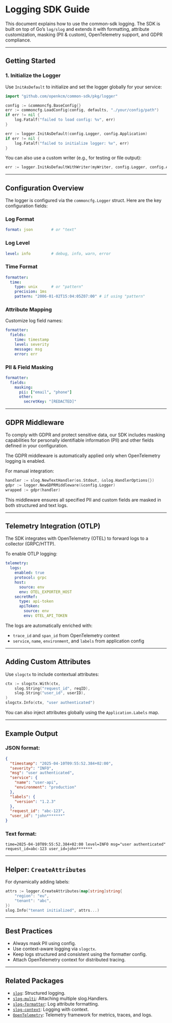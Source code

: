 # Logging SDK Guide

This document explains how to use the common-sdk logging. The SDK is built on top of Go’s `log/slog` and extends it with formatting, attribute customization, masking (PII & custom), OpenTelemetry support, and GDPR compliance.

---

## Getting Started

### 1. Initialize the Logger

Use `InitAsDefault` to initialize and set the logger globally for your service:

```go
import "github.com/openkcm/common-sdk/pkg/logger"

config := &commoncfg.BaseConfig{}
err := commoncfg.LoadConfig(config, defaults, "./your/config/path")
if err != nil {
    log.Fatalf("failed to load config: %v", err)
}

err := logger.InitAsDefault(config.Logger, config.Application)
if err != nil {
	log.Fatalf("failed to initialize logger: %v", err)
}
```

You can also use a custom writer (e.g., for testing or file output):

```go
err := logger.InitAsDefaultWithWriter(myWriter, config.Logger, config.Application)
```

---

##  Configuration Overview

The logger is configured via the `commoncfg.Logger` struct. Here are the key configuration fields:

### Log Format
```yaml
format: json        # or "text"
```

### Log Level
```yaml
level: info         # debug, info, warn, error
```

### Time Format
```yaml
formatter:
  time:
    type: unix      # or "pattern"
    precision: 1ms
    pattern: "2006-01-02T15:04:05Z07:00" # if using "pattern"
```

### Attribute Mapping
Customize log field names:
```yaml
formatter:
  fields:
    time: timestamp
    level: severity
    message: msg
    error: err
```

### PII & Field Masking
```yaml
formatter:
  fields:
    masking:
      pii: ["email", "phone"]
      other:
        secretKey: "[REDACTED]"
```

---

## GDPR Middleware

To comply with GDPR and protect sensitive data, our SDK includes masking capabilities for personally identifiable information (PII) and other fields defined in your configuration.

The GDPR middleware is automatically applied only when OpenTelemetry logging is enabled.

For manual integration:

```go
handler := slog.NewTextHandler(os.Stdout, &slog.HandlerOptions{})
gdpr := logger.NewGDPRMiddleware(&config.Logger)
wrapped := gdpr(handler)
```

This middleware ensures all specified PII and custom fields are masked in both structured and text logs.

---

## Telemetry Integration (OTLP)

The SDK integrates with OpenTelemetry (OTEL) to forward logs to a collector (GRPC/HTTP).

To enable OTLP logging:
```yaml
telemetry:
  logs:
    enabled: true
    protocol: grpc
    host:
      source: env
      env: OTEL_EXPORTER_HOST
    secretRef:
      type: api-token
      apiToken:
        source: env
        env: OTEL_API_TOKEN
```

The logs are automatically enriched with:
- `trace_id` and `span_id` from OpenTelemetry context
- `service`, `name`, `environment`, and `labels` from application config

---

##  Adding Custom Attributes

Use `slogctx` to include contextual attributes:

```go
ctx := slogctx.With(ctx,
    slog.String("request_id", reqID),
    slog.String("user_id", userID),
)
slogctx.Info(ctx, "user authenticated")
```

You can also inject attributes globally using the `Application.Labels` map.

---

## Example Output

### JSON format:
```json
{
  "timestamp": "2025-04-10T09:55:52.384+02:00",
  "severity": "INFO",
  "msg": "user authenticated",
  "service": {
    "name": "user-api",
    "environment": "production"
  },
  "labels": {
    "version": "1.2.3"
  },
  "request_id": "abc-123",
  "user_id": "john*******"
}
```

### Text format:
```
time=2025-04-10T09:55:52.384+02:00 level=INFO msg="user authenticated" request_id=abc-123 user_id=john*******
```

---

## Helper: `CreateAttributes`

For dynamically adding labels:

```go
attrs := logger.CreateAttributes(map[string]string{
    "region": "eu",
    "tenant": "abc",
})
slog.Info("tenant initialized", attrs...)
```

---

## Best Practices

- Always mask PII using config.
- Use context-aware logging via `slogctx`.
- Keep logs structured and consistent using the formatter config.
- Attach OpenTelemetry context for distributed tracing.

---

## Related Packages

- [`slog`](https://pkg.go.dev/log/slog): Structured logging.
- [`slog-multi`](https://github.com/samber/slog-multi): Attaching multiple slog.Handlers.
- [`slog-formatter`](https://github.com/samber/slog-formatter): Log attribute formatting.
- [`slog-context`](https://github.com/veqryn/slog-context): Logging with context.
- [`OpenTelemetry`](https://opentelemetry.io): Telemetry framework for metrics, traces, and logs.
